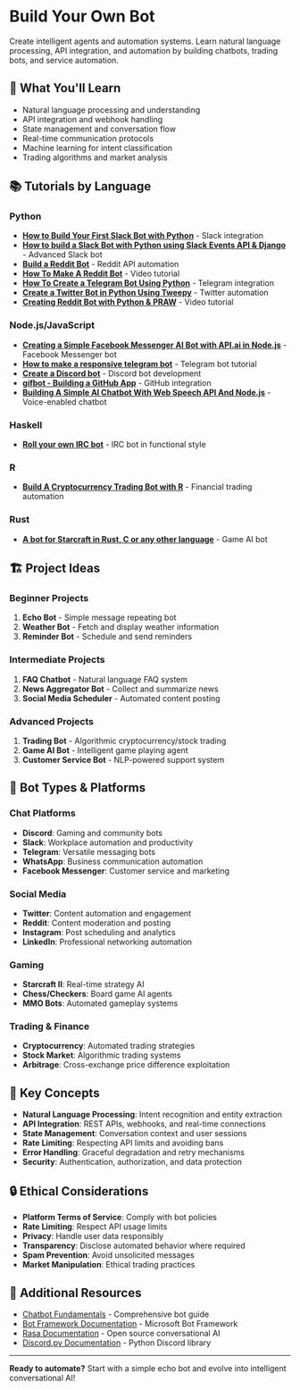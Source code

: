 # Build Your Own Bot

Create intelligent agents and automation systems. Learn natural language processing, API integration, and automation by building chatbots, trading bots, and service automation.

## 🎯 What You'll Learn

- Natural language processing and understanding
- API integration and webhook handling  
- State management and conversation flow
- Real-time communication protocols
- Machine learning for intent classification
- Trading algorithms and market analysis

## 📚 Tutorials by Language

### Python
- **[How to Build Your First Slack Bot with Python](https://www.fullstackpython.com/blog/build-first-slack-bot-python.html)** - Slack integration
- **[How to build a Slack Bot with Python using Slack Events API & Django](https://blog.bitsrc.io/how-to-build-a-slack-bot-with-python-using-slack-events-api-django-under-20-minute-code-included-269c3a9bf64e)** - Advanced Slack bot
- **[Build a Reddit Bot](https://www.pythonforbeginners.com/api/how-to-build-a-reddit-bot-using-python)** - Reddit API automation
- **[How To Make A Reddit Bot](https://www.youtube.com/watch?v=krTUf7BpTc0)** - Video tutorial
- **[How To Create a Telegram Bot Using Python](https://www.freecodecamp.org/news/learn-to-build-your-first-bot-in-telegram-with-python/)** - Telegram integration
- **[Create a Twitter Bot in Python Using Tweepy](https://realpython.com/twitter-bot-python-tweepy/)** - Twitter automation
- **[Creating Reddit Bot with Python & PRAW](https://www.youtube.com/watch?v=NRgfgtzIhBQ)** - Video tutorial

### Node.js/JavaScript
- **[Creating a Simple Facebook Messenger AI Bot with API.ai in Node.js](https://tutorials.botsfloor.com/creating-a-simple-facebook-messenger-ai-bot-with-api-ai-in-node-js-50ae2fa5c80d)** - Facebook Messenger bot
- **[How to make a responsive telegram bot](https://www.sohamkamani.com/blog/2016/09/21/making-a-telegram-bot/)** - Telegram bot tutorial
- **[Create a Discord bot](https://discordjs.guide/)** - Discord bot development
- **[gifbot - Building a GitHub App](https://blog.scottlogic.com/2017/05/22/gifbot-github-integration.html)** - GitHub integration
- **[Building A Simple AI Chatbot With Web Speech API And Node.js](https://www.smashingmagazine.com/2017/08/ai-chatbot-web-speech-api-node-js/)** - Voice-enabled chatbot

### Haskell
- **[Roll your own IRC bot](https://wiki.haskell.org/Roll_your_own_IRC_bot)** - IRC bot in functional style

### R
- **[Build A Cryptocurrency Trading Bot with R](https://blog.statsbot.co/build-a-cryptocurrency-trading-bot-with-r-1445c429e1b1)** - Financial trading automation

### Rust
- **[A bot for Starcraft in Rust, C or any other language](https://habr.com/en/post/436254/)** - Game AI bot

## 🏗️ Project Ideas

### Beginner Projects
1. **Echo Bot** - Simple message repeating bot
2. **Weather Bot** - Fetch and display weather information
3. **Reminder Bot** - Schedule and send reminders

### Intermediate Projects
1. **FAQ Chatbot** - Natural language FAQ system
2. **News Aggregator Bot** - Collect and summarize news
3. **Social Media Scheduler** - Automated content posting

### Advanced Projects
1. **Trading Bot** - Algorithmic cryptocurrency/stock trading
2. **Game AI Bot** - Intelligent game playing agent
3. **Customer Service Bot** - NLP-powered support system

## 🤖 Bot Types & Platforms

### Chat Platforms
- **Discord**: Gaming and community bots
- **Slack**: Workplace automation and productivity
- **Telegram**: Versatile messaging bots
- **WhatsApp**: Business communication automation
- **Facebook Messenger**: Customer service and marketing

### Social Media
- **Twitter**: Content automation and engagement
- **Reddit**: Content moderation and posting
- **Instagram**: Post scheduling and analytics
- **LinkedIn**: Professional networking automation

### Gaming
- **Starcraft II**: Real-time strategy AI
- **Chess/Checkers**: Board game AI agents
- **MMO Bots**: Automated gameplay systems

### Trading & Finance
- **Cryptocurrency**: Automated trading strategies
- **Stock Market**: Algorithmic trading systems  
- **Arbitrage**: Cross-exchange price difference exploitation

## 🧪 Key Concepts

- **Natural Language Processing**: Intent recognition and entity extraction
- **API Integration**: REST APIs, webhooks, and real-time connections
- **State Management**: Conversation context and user sessions
- **Rate Limiting**: Respecting API limits and avoiding bans
- **Error Handling**: Graceful degradation and retry mechanisms
- **Security**: Authentication, authorization, and data protection

## 🔒 Ethical Considerations

- **Platform Terms of Service**: Comply with bot policies
- **Rate Limiting**: Respect API usage limits  
- **Privacy**: Handle user data responsibly
- **Transparency**: Disclose automated behavior where required
- **Spam Prevention**: Avoid unsolicited messages
- **Market Manipulation**: Ethical trading practices

## 🔗 Additional Resources

- [Chatbot Fundamentals](https://chatbotsmagazine.com/the-complete-beginner-s-guide-to-chatbots-8280b7b906ca) - Comprehensive bot guide
- [Bot Framework Documentation](https://docs.microsoft.com/en-us/azure/bot-service/) - Microsoft Bot Framework
- [Rasa Documentation](https://rasa.com/docs/) - Open source conversational AI
- [Discord.py Documentation](https://discordpy.readthedocs.io/) - Python Discord library

---

**Ready to automate?** Start with a simple echo bot and evolve into intelligent conversational AI!